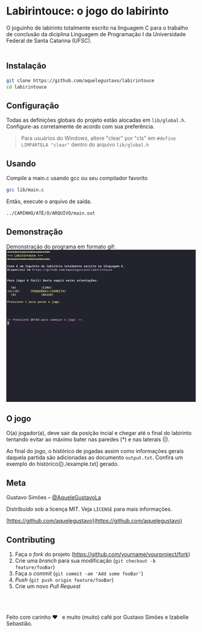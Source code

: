 # Labirintouce: o jogo do labirinto

O joguinho de labirinto totalmente escrito na linguagem C para o trabalho de conclusão da diciplina Linguagem de Programação I da Universidade Federal de Santa Catarina (UFSC).
<br/><br/>

## Instalação

```sh
git clone https://github.com/aquelegustavo/labirintouce
cd labirintouce
```

## Configuração

Todas as definições globais do projeto estão alocadas em `lib/global.h`. Configure-as corretamente de acordo com sua preferência.

> Para usuários do Windows,
> altere "clear" por "cls"
> em `#define LIMPARTELA "clear"`
> dentro do arquivo `lib/global.h`

## Usando

Compile a main.c usando gcc ou seu compilador favorito

```sh
gcc lib/main.c
```

Então, execute o arquivo de saída.

```sh
../CAMINHO/ATÉ/O/ARQUIVO/main.out
```

## Demonstração

Demonstração do programa em formato gif:
![Demonstração em gif do código em execução](./demo.gif)

## O jogo

O(a) jogador(a), deve sair da posição incial e chegar até o final do labirinto tentando evitar ao máximo bater nas paredes (\*) e nas laterais (|).

Ao final do jogo, o histórico de jogadas assim como informações gerais daquela partida são adicionadas ao documento `output.txt`. Confira um exemplo do histórico([)./example.txt] gerado.

## Meta

Gustavo Simões – [@AqueleGustavoLa](https://twitter.com/AqueleGustavoLa)

Distribuído sob a licença MIT. Veja `LICENSE` para mais informações.

[https://github.com/aquelegustavo](https://github.com/aquelegustavo)

## Contributing

1. Faça o _fork_ do projeto (<https://github.com/yourname/yourproject/fork>)
2. Crie uma _branch_ para sua modificação (`git checkout -b feature/fooBar`)
3. Faça o _commit_ (`git commit -am 'Add some fooBar'`)
4. _Push_ (`git push origin feature/fooBar`)
5. Crie um novo _Pull Request_

<br/>
<br/>
<br/>
Feito com carinho ❤️ &nbsp e muito (muito) café por Gustavo Simões e Izabelle Sebastião.
